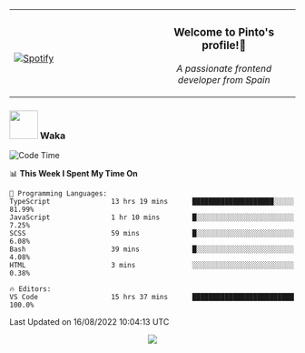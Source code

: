 <table width="100%" align="center"> 
  <tr>
  <td width="50%">
      
&nbsp; <br> [![Spotify](https://novatorem-zeta-rust.vercel.app/api/spotify)](https://open.spotify.com/user/novatorem-zeta-rust)

  </td>
  <td width="50%">
    <h3 align="center">Welcome to Pinto's profile!👋</h3>
    <p align="center"><em>A passionate frontend developer from Spain</em></p>
  </td>
  </table>

### <img src="https://media.giphy.com/media/VgCDAzcKvsR6OM0uWg/giphy.gif" width="50"> Waka

  <!--START_SECTION:waka-->
![Code Time](http://img.shields.io/badge/Code%20Time-763%20hrs%2011%20mins-blue)

📊 **This Week I Spent My Time On** 

```text
💬 Programming Languages: 
TypeScript               13 hrs 19 mins      ████████████████████░░░░░   81.99% 
JavaScript               1 hr 10 mins        █░░░░░░░░░░░░░░░░░░░░░░░░   7.25% 
SCSS                     59 mins             █░░░░░░░░░░░░░░░░░░░░░░░░   6.08% 
Bash                     39 mins             █░░░░░░░░░░░░░░░░░░░░░░░░   4.08% 
HTML                     3 mins              ░░░░░░░░░░░░░░░░░░░░░░░░░   0.38%

🔥 Editors: 
VS Code                  15 hrs 37 mins      █████████████████████████   100.0%

```


 Last Updated on 16/08/2022 10:04:13 UTC
<!--END_SECTION:waka-->

<div align="center">
<img src="https://github-readme-stats-gilt-tau.vercel.app/api/top-langs/?username=pinto-hub&layout=compact&theme=dracula" />
</div>
